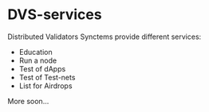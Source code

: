 # DVS-services

Distributed Validators Synctems provide different services:
- Education
- Run a node
- Test of dApps
- Test of Test-nets
- List for Airdrops

More soon...

